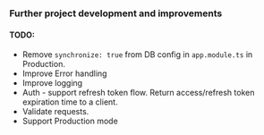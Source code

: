 ### Further project development and improvements

#### TODO:
- Remove `synchronize: true` from DB config in `app.module.ts` in Production.
- Improve Error handling
- Improve logging
- Auth - support refresh token flow. Return access/refresh token expiration time to a client.
- Validate requests.
- Support Production mode


